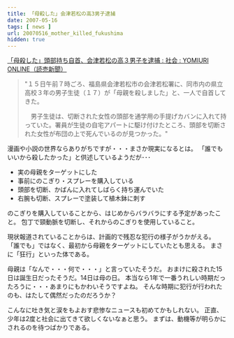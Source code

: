 ```yaml
---
title: 「母殺した」会津若松の高3男子逮捕
date: 2007-05-16
tags: [ news ]
url: 20070516_mother_killed_fukushima
hidden: true
---
```

<a href="http://www.yomiuri.co.jp/national/news/20070515it05.htm">「母殺した」頭部持ち自首、会津若松の高３男子を逮捕 : 社会 : YOMIURI ONLINE（読売新聞）</a>

<blockquote>"１５日午前７時ごろ、福島県会津若松市の会津若松署に、同市内の県立高校３年の男子生徒（１７）が「母親を殺しました」と、一人で自首してきた。

　男子生徒は、切断された女性の頭部を通学用の手提げカバンに入れて持っていた。署員が生徒の自宅アパートに駆け付けたところ、頭部を切断された女性が布団の上で死んでいるのが見つかった。"</blockquote>

漫画や小説の世界ならありがちですが・・・まさか現実になるとは。
「誰でもいいから殺したかった」と供述しているようだが･･･
<ul>
	<li>実の母親をターゲットにした</li>
	<li>事前にのこぎり・スプレーを購入している</li>
	<li>頭部を切断、かばんに入れてしばらく持ち運んでいた</li>
	<li>右腕も切断、スプレーで塗装して植木鉢に刺す</li>
</ul>

のこぎりを購入していることから、はじめからバラバラにする予定があったこと。
包丁で頸動脈を切断し、それからのこぎりを使用していること。

現状報道されていることからは、計画的で残忍な犯行の様子がうかがえる。
「誰でも」ではなく、最初から母親をターゲットにしていたとも思える。
まさに「狂行」といった体である。

母親は「なんで・・・何で・・・」と言っていたそうだ。
おまけに殺された15日は誕生日だったそうだ。14日は母の日。
本当なら1年で一番うれしい時期だったろうに・・・あまりにもかわいそうですよね。
そんな時期に犯行が行われたのも、はたして偶然だったのだろうか？

こんなに吐き気と涙をもよおす悲惨なニュースも初めてかもしれない。
正直、少年は2度と社会に出てきて欲しくないなぁと思う。
まずは、動機等が明らかにされるのを待つばかりである。
